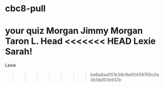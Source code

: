 # cbc8-pull

your quiz
Morgan
Jimmy
Morgan 
Taron L. Head
<<<<<<< HEAD
Lexie
Sarah!
=======
Lexie
>>>>>>> be6a8ae051e39c9e00459765c0a3b1da107e937e
